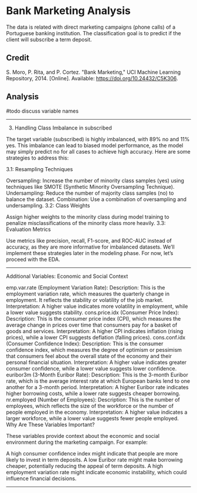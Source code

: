 # Bank Marketing Analysis

The data is related with direct marketing campaigns (phone calls) of a Portuguese banking institution. The classification goal is to predict if the client will subscribe a term deposit.

## Credit
S. Moro, P. Rita, and P. Cortez. "Bank Marketing," UCI Machine Learning Repository, 2014. [Online]. Available: https://doi.org/10.24432/C5K306.


## Analysis 

#todo
discuss variable names

---

3. Handling Class Imbalance in subscribed

The target variable (subscribed) is highly imbalanced, with 89% no and 11% yes. This imbalance can lead to biased model performance, as the model may simply predict no for all cases to achieve high accuracy. Here are some strategies to address this:

3.1: Resampling Techniques

Oversampling: Increase the number of minority class samples (yes) using techniques like SMOTE (Synthetic Minority Oversampling Technique).
Undersampling: Reduce the number of majority class samples (no) to balance the dataset.
Combination: Use a combination of oversampling and undersampling.
3.2: Class Weights

Assign higher weights to the minority class during model training to penalize misclassifications of the minority class more heavily.
3.3: Evaluation Metrics

Use metrics like precision, recall, F1-score, and ROC-AUC instead of accuracy, as they are more informative for imbalanced datasets.
We’ll implement these strategies later in the modeling phase. For now, let’s proceed with the EDA.

---

Additional Variables: Economic and Social Context

emp.var.rate (Employment Variation Rate):
Description: This is the employment variation rate, which measures the quarterly change in employment. It reflects the stability or volatility of the job market.
Interpretation: A higher value indicates more volatility in employment, while a lower value suggests stability.
cons.price.idx (Consumer Price Index):
Description: This is the consumer price index (CPI), which measures the average change in prices over time that consumers pay for a basket of goods and services.
Interpretation: A higher CPI indicates inflation (rising prices), while a lower CPI suggests deflation (falling prices).
cons.conf.idx (Consumer Confidence Index):
Description: This is the consumer confidence index, which measures the degree of optimism or pessimism that consumers feel about the overall state of the economy and their personal financial situation.
Interpretation: A higher value indicates greater consumer confidence, while a lower value suggests lower confidence.
euribor3m (3-Month Euribor Rate):
Description: This is the 3-month Euribor rate, which is the average interest rate at which European banks lend to one another for a 3-month period.
Interpretation: A higher Euribor rate indicates higher borrowing costs, while a lower rate suggests cheaper borrowing.
nr.employed (Number of Employees):
Description: This is the number of employees, which reflects the size of the workforce or the number of people employed in the economy.
Interpretation: A higher value indicates a larger workforce, while a lower value suggests fewer people employed.
Why Are These Variables Important?

These variables provide context about the economic and social environment during the marketing campaign. For example:

A high consumer confidence index might indicate that people are more likely to invest in term deposits.
A low Euribor rate might make borrowing cheaper, potentially reducing the appeal of term deposits.
A high employment variation rate might indicate economic instability, which could influence financial decisions.

---
